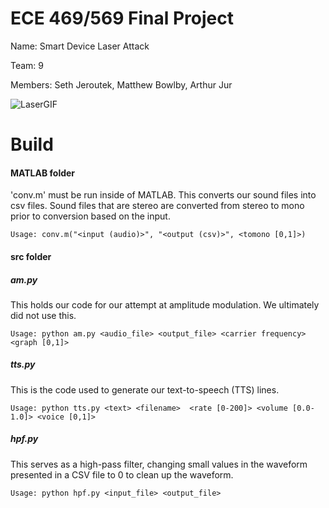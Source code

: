 # ECE 469/569 Final Project
Name: Smart Device Laser Attack

Team: 9

Members: Seth Jeroutek, Matthew Bowlby, Arthur Jur

![LaserGIF](https://github.com/sethjeroutek/ECE-469-569-Final-Project/assets/132285802/b7932a50-64e2-48fd-9289-d92eba562769)

# Build
#### MATLAB folder
'conv.m' must be run inside of MATLAB. This converts our sound files into csv files. Sound files that are stereo are converted from stereo to mono prior to conversion based on the input.

    Usage: conv.m("<input (audio)>", "<output (csv)>", <tomono [0,1]>)

#### src folder

##### am.py
This holds our code for our attempt at amplitude modulation. We ultimately did not use this.

    Usage: python am.py <audio_file> <output_file> <carrier frequency> <graph [0,1]>

##### tts.py
This is the code used to generate our text-to-speech (TTS) lines.

    Usage: python tts.py <text> <filename>  <rate [0-200]> <volume [0.0-1.0]> <voice [0,1]>

##### hpf.py
This serves as a high-pass filter, changing small values in the waveform presented in a CSV file to 0 to clean up the waveform.

    Usage: python hpf.py <input_file> <output_file>

    